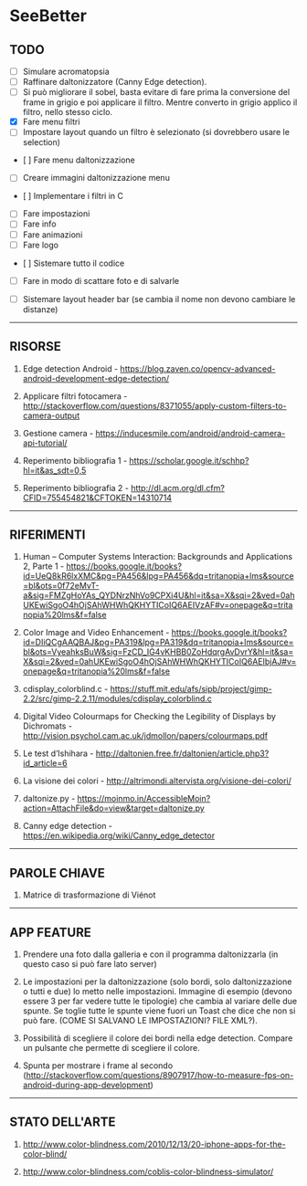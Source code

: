 # SeeBetter

## TODO

- [ ] Simulare acromatopsia
- [ ] Raffinare daltonizzatore (Canny Edge detection).
- [ ] Si può migliorare il sobel, basta evitare di fare prima la conversione del frame in grigio e poi applicare il filtro. Mentre converto in grigio applico il filtro, nello stesso ciclo.
- [x] Fare menu filtri
- [ ] Impostare layout quando un filtro è selezionato (si dovrebbero usare le selection)
- [ ] Fare menu daltonizzazione
- [ ] Creare immagini daltonizzazione menu
- [ ] Implementare i filtri in C
- [ ] Fare impostazioni
- [ ] Fare info
- [ ] Fare animazioni
- [ ] Fare logo
- [ ] Sistemare tutto il codice
- [ ] Fare in modo di scattare foto e di salvarle
- [ ] Sistemare layout header bar (se cambia il nome non devono cambiare le distanze)


---

## RISORSE

1. Edge detection Android - https://blog.zaven.co/opencv-advanced-android-development-edge-detection/

1. Applicare filtri fotocamera - http://stackoverflow.com/questions/8371055/apply-custom-filters-to-camera-output

1. Gestione camera - https://inducesmile.com/android/android-camera-api-tutorial/

1. Reperimento bibliografia 1 - https://scholar.google.it/schhp?hl=it&as_sdt=0,5

1. Reperimento bibliografia 2 - http://dl.acm.org/dl.cfm?CFID=755454821&CFTOKEN=14310714

---

## RIFERIMENTI

1. Human – Computer Systems Interaction: Backgrounds and Applications 2, Parte 1 - https://books.google.it/books?id=UeQ8kR6lxXMC&pg=PA456&lpg=PA456&dq=tritanopia+lms&source=bl&ots=0f72eMvT-a&sig=FMZgHoYAs_QYDNrzNhVo9CPXi4U&hl=it&sa=X&sqi=2&ved=0ahUKEwiSgoO4hOjSAhWHWhQKHYTICoIQ6AEIVzAF#v=onepage&q=tritanopia%20lms&f=false

1. Color Image and Video Enhancement - https://books.google.it/books?id=DIiQCgAAQBAJ&pg=PA319&lpg=PA319&dq=tritanopia+lms&source=bl&ots=VyeahksBuW&sig=FzCD_IG4vKHBB0ZoHdqrgAvDvrY&hl=it&sa=X&sqi=2&ved=0ahUKEwiSgoO4hOjSAhWHWhQKHYTICoIQ6AEIbjAJ#v=onepage&q=tritanopia%20lms&f=false

1. cdisplay_colorblind.c - https://stuff.mit.edu/afs/sipb/project/gimp-2.2/src/gimp-2.2.11/modules/cdisplay_colorblind.c

1. Digital Video Colourmaps for Checking the Legibility of Displays by Dichromats - http://vision.psychol.cam.ac.uk/jdmollon/papers/colourmaps.pdf

1. Le test d’Ishihara - http://daltonien.free.fr/daltonien/article.php3?id_article=6

1. La visione dei colori - http://altrimondi.altervista.org/visione-dei-colori/

1. daltonize.py - https://moinmo.in/AccessibleMoin?action=AttachFile&do=view&target=daltonize.py

1. Canny edge detection - https://en.wikipedia.org/wiki/Canny_edge_detector

---

## PAROLE CHIAVE

1. Matrice di trasformazione di Viénot

---

## APP FEATURE

1. Prendere una foto dalla galleria e con il programma daltonizzarla (in questo caso si può fare lato server)

1. Le impostazioni per la daltonizzazione (solo bordi, solo daltonizzazione o tutti e due) lo metto nelle impostazioni. Immagine di esempio (devono essere 3 per far vedere tutte le tipologie) che cambia al variare delle due spunte. Se toglie tutte le spunte viene fuori un Toast che dice che non si può fare. (COME SI SALVANO LE IMPOSTAZIONI? FILE XML?). 

1. Possibilità di scegliere il colore dei bordi nella edge detection. Compare un pulsante che permette di scegliere il colore.

1. Spunta per mostrare i frame al secondo (http://stackoverflow.com/questions/8907917/how-to-measure-fps-on-android-during-app-development)

---

## STATO DELL'ARTE

1. http://www.color-blindness.com/2010/12/13/20-iphone-apps-for-the-color-blind/

1. http://www.color-blindness.com/coblis-color-blindness-simulator/


